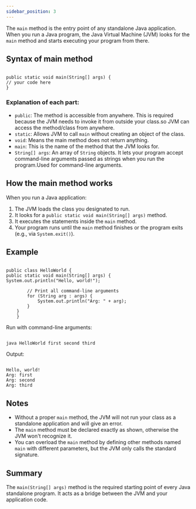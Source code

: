 ```yaml
---
sidebar_position: 3
---
```

<!-- ## Java main() Method Explained -->

The `main` method is the entry point of any standalone Java application. When you run a Java program, the Java Virtual Machine (JVM) looks for the `main` method and starts executing your program from there.

## Syntax of main method

```

public static void main(String[] args) {
// your code here
}

```

### Explanation of each part:

- `public`: The method is accessible from anywhere. This is required because the JVM needs to invoke it from outside your class.so JVM can access the method/class from anywhere.
- `static`: Allows JVM to call `main` without creating an object of the class.
- `void`: Means the main method does not return anything.
- `main`: This is the name of the method that the JVM looks for.
- `String[] args`: An array of `String` objects. It lets your program accept command-line arguments passed as strings when you run the program.Used for command-line arguments.

## How the main method works

When you run a Java application:

1. The JVM loads the class you designated to run.
2. It looks for a `public static void main(String[] args)` method.
3. It executes the statements inside the `main` method.
4. Your program runs until the `main` method finishes or the program exits (e.g., via `System.exit()`).

## Example

```

public class HelloWorld {
public static void main(String[] args) {
System.out.println("Hello, world!");

        // Print all command-line arguments
        for (String arg : args) {
            System.out.println("Arg: " + arg);
        }
    }
    }

```

Run with command-line arguments:

```

java HelloWorld first second third

```

Output:

```

Hello, world!
Arg: first
Arg: second
Arg: third

```

## Notes

- Without a proper `main` method, the JVM will not run your class as a standalone application and will give an error.
- The `main` method must be declared exactly as shown, otherwise the JVM won't recognize it.
- You can overload the `main` method by defining other methods named `main` with different parameters, but the JVM only calls the standard signature.

## Summary

The `main(String[] args)` method is the required starting point of every Java standalone program. It acts as a bridge between the JVM and your application code.
